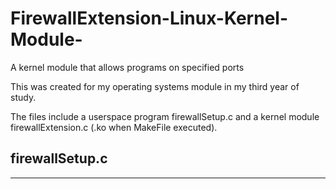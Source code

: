 # FirewallExtension-Linux-Kernel-Module-
A kernel module that allows  programs on specified ports

This was created for my operating systems module in my third year of study.

The files include a userspace program firewallSetup.c and a kernel module firewallExtension.c (.ko when MakeFile executed). 

firewallSetup.c
---------------
---------------
